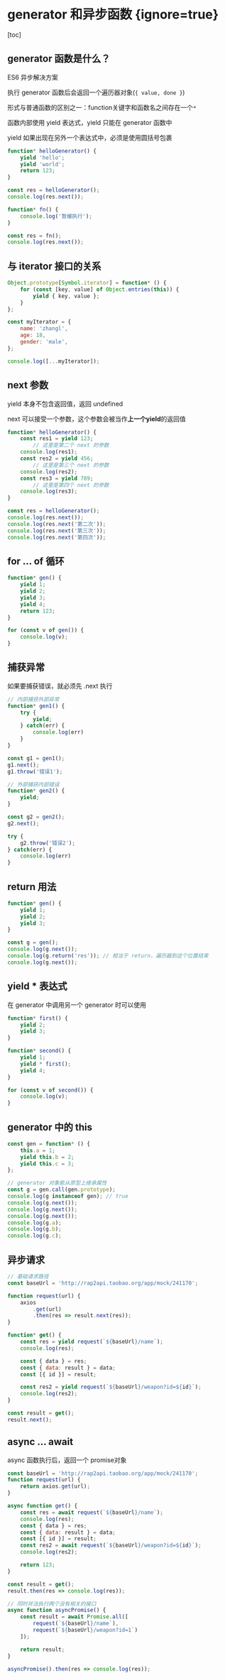 # generator 和异步函数 {ignore=true}

[toc]

## generator 函数是什么？

ES6 异步解决方案

执行 generator 函数后会返回一个遍历器对象(`{ value, done }`)

形式与普通函数的区别之一：function关键字和函数名之间存在一个`*`

函数内部使用 yield 表达式，yield 只能在 generator 函数中

yield 如果出现在另外一个表达式中，必须是使用圆括号包裹

```javascript
function* helloGenerator() {
    yield 'hello';
    yield 'world';
    return 123;
}

const res = helloGenerator();
console.log(res.next());

function* fn() {
    console.log('暂缓执行');
}

const res = fn();
console.log(res.next());
```

## 与 iterator 接口的关系

```javascript
Object.prototype[Symbol.iterator] = function* () {
    for (const [key, value] of Object.entries(this)) {
        yield { key, value };
    }
};

const myIterator = {
    name: 'zhangl',
    age: 18,
    gender: 'male',
};

console.log([...myIterator]);
```

## next 参数

yield 本身不包含返回值，返回 undefined

next 可以接受一个参数，这个参数会被当作**上一个yield**的返回值

```javascript
function* helloGenerator() {
    const res1 = yield 123;
        // 这里是第二个 next 的参数
    console.log(res1);
    const res2 = yield 456;
        // 这里是第三个 next 的参数
    console.log(res2);
    const res3 = yield 789;
        // 这里是第四个 next 的参数
    console.log(res3);
}

const res = helloGenerator();
console.log(res.next());
console.log(res.next('第二次'));
console.log(res.next('第三次'));
console.log(res.next('第四次'));
```

## for ... of 循环

```javascript
function* gen() {
    yield 1;
    yield 2;
    yield 3;
    yield 4;
    return 123;
}

for (const v of gen()) {
    console.log(v);
}
```

## 捕获异常

如果要捕获错误，就必须先 .next 执行

```javascript
// 内部捕获外部异常
function* gen1() {
    try {
        yield;
    } catch(err) {
        console.log(err)
    }
}

const g1 = gen1();
g1.next();
g1.throw('错误1');

// 外部捕获内部错误
function* gen2() {
    yield;
}

const g2 = gen2();
g2.next();

try {
    g2.throw('错误2');
} catch(err) {
    console.log(err)
}
```

## return 用法

```javascript
function* gen() {
    yield 1;
    yield 2;
    yield 3;
}

const g = gen();
console.log(g.next());
console.log(g.return('res')); // 相当于 return，遍历器到这个位置结束
console.log(g.next());
```

## yield * 表达式

在 generator 中调用另一个 generator 时可以使用

```javascript
function* first() {
    yield 2;
    yield 3;
}

function* second() {
    yield 1;
    yield * first();
    yield 4;
}

for (const v of second()) {
    console.log(v);
}
```

## generator 中的 this

```javascript
const gen = function* () {
    this.a = 1;
    yield this.b = 2;
    yield this.c = 3;
};

// generator 对象能从原型上继承属性
const g = gen.call(gen.prototype);
console.log(g instanceof gen); // true
console.log(g.next());
console.log(g.next());
console.log(g.next());
console.log(g.a);
console.log(g.b);
console.log(g.c);
```

## 异步请求

```javascript
// 基础请求路径
const baseUrl = 'http://rap2api.taobao.org/app/mock/241170';

function request(url) {
    axios
        .get(url)
        .then(res => result.next(res));
}

function* get() {
    const res = yield request(`${baseUrl}/name`);
    console.log(res);

    const { data } = res;
    const { data: result } = data;
    const [{ id }] = result;

    const res2 = yield request(`${baseUrl}/weapon?id=${id}`);
    console.log(res2);
}

const result = get();
result.next();
```

## async ... await

async 函数执行后，返回一个 promise对象

```javascript
const baseUrl = 'http://rap2api.taobao.org/app/mock/241170';
function request(url) {
    return axios.get(url);
}

async function get() {
    const res = await request(`${baseUrl}/name`);
    console.log(res);
    const { data } = res;
    const { data: result } = data;
    const [{ id }] = result;
    const res2 = await request(`${baseUrl}/weapon?id=${id}`);
    console.log(res2);

    return 123;
}

const result = get();
result.then(res => console.log(res));

// 同时并法执行两个没有相关的接口
async function asyncPromise() {
    const result = await Promise.all([
        request(`${baseUrl}/name`),
        request(`${baseUrl}/weapon?id=1`)
    ]);

    return result;
}

asyncPromise().then(res => console.log(res));
```